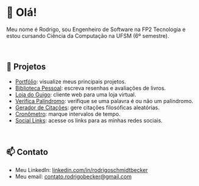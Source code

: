 # 👋 Olá!

Meu nome é Rodrigo, sou Engenheiro de Software na FP2 Tecnologia e estou cursando Ciência da Computação na UFSM (6º semestre).

<br/>

## 📝 Projetos

<ul>
  <li><a href="https://github.com/guigobecker/portfolio">Portfólio</a>: visualize meus principais projetos.</li>
  <li><a href="https://github.com/guigobecker/biblioteca-pessoal-v2">Biblioteca Pessoal</a>: escreva resenhas e avaliações de livros.</li>
  <li><a href="https://github.com/guigobecker/loja-do-guigo">Loja do Guigo</a>: cliente web para uma loja virtual.</li>
  <li><a href="https://github.com/guigobecker/verifica-palindromo">Verifica Palíndromo</a>: verifique se uma palavra é ou não um palíndromo.</li>
  <li><a href="https://github.com/guigobecker/gerador-de-citacoes">Gerador de Citações</a>: gere citações filosóficas aleatórias.</li>
  <li><a href="https://github.com/guigobecker/cronometro">Cronômetro</a>: marque intervalos de tempo.</li>
  <li><a href="https://github.com/guigobecker/social-links">Social Links</a>: acesse os links para as minhas redes sociais.</li>
</ul>

<br/>

## 📫 Contato

<ul>
  <li>Meu LinkedIn: <a href="https://www.linkedin.com/in/rodrigoschmidtbecker/">linkedin.com/in/rodrigoschmidtbecker</a></li>
  <li>Meu email: <a href="mailto:contato.rodrigobecker@gmail.com">contato.rodrigobecker@gmail.com</a></li>
</ul>

